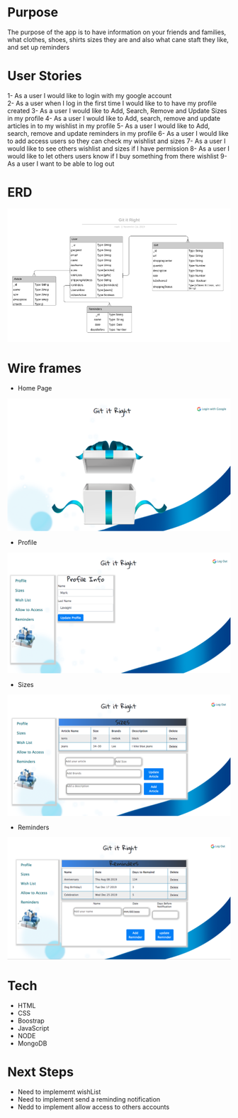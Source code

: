 # Purpose

The purpose of the app is to have information on your friends and families, what clothes, shoes, shirts sizes they are and also what cane staft they like, and set up reminders 


# User Stories
1- As a user I would like to login with my google account  
2- As a user when I log in the first time I would like to to have my profile created
3- As a user I would like to Add, Search, Remove and Update Sizes in my profile
4- As a user I would like to Add, search, remove and update articles in to my wishlist in my profile
5- As a user I would like to Add, search, remove and update reminders in my profile
6- As a user I would like to add access users so they can check my wishlist and sizes 
7- As a user I would like to see others wishlist and sizes if I have permission
8- As a user I would like to let others users know if I buy something from there wishlist
9- As a user I want to be able to log out

# ERD
![ERD](public/images/readme-imgs/erd.png)

# Wire frames

 - Home Page
 
 ![Home](public/images/readme-imgs/wireframes/home.png)

 - Profile
 
 ![Profile](public/images/readme-imgs/wireframes/profile.png)

  - Sizes
  
 ![Sizes](public/images/readme-imgs/wireframes/sizes.png)

  - Reminders
  
 ![Reminders](public/images/readme-imgs/wireframes/reminders.png)



# Tech
 - HTML 
 - CSS 
 - Boostrap
 - JavaScript 
 - NODE 
 - MongoDB

 # Next Steps
 - Need to implememt wishList
 - Need to implement send a reminding notification
 - Nedd to implement allow access to others accounts